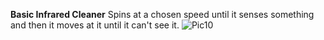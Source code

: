 **Basic Infrared Cleaner**
Spins at a chosen speed until it senses something and then it moves at it until it can't see it.
![Pic10](http://wlgblog.weebly.com/uploads/9/3/8/1/93812316/capture_7_orig.png)

